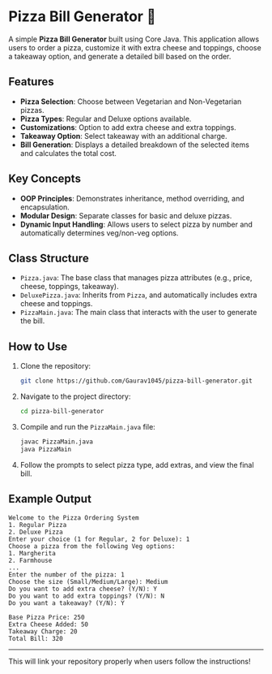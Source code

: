 # Pizza Bill Generator 🍕

A simple **Pizza Bill Generator** built using Core Java. This application allows users to order a pizza, customize it with extra cheese and toppings, choose a takeaway option, and generate a detailed bill based on the order.

## Features
- **Pizza Selection**: Choose between Vegetarian and Non-Vegetarian pizzas.
- **Pizza Types**: Regular and Deluxe options available.
- **Customizations**: Option to add extra cheese and extra toppings.
- **Takeaway Option**: Select takeaway with an additional charge.
- **Bill Generation**: Displays a detailed breakdown of the selected items and calculates the total cost.

## Key Concepts
- **OOP Principles**: Demonstrates inheritance, method overriding, and encapsulation.
- **Modular Design**: Separate classes for basic and deluxe pizzas.
- **Dynamic Input Handling**: Allows users to select pizza by number and automatically determines veg/non-veg options.

## Class Structure
- `Pizza.java`: The base class that manages pizza attributes (e.g., price, cheese, toppings, takeaway).
- `DeluxePizza.java`: Inherits from `Pizza`, and automatically includes extra cheese and toppings.
- `PizzaMain.java`: The main class that interacts with the user to generate the bill.

## How to Use
1. Clone the repository:
    ```bash
    git clone https://github.com/Gaurav1045/pizza-bill-generator.git
    ```
2. Navigate to the project directory:
    ```bash
    cd pizza-bill-generator
    ```
3. Compile and run the `PizzaMain.java` file:
    ```bash
    javac PizzaMain.java
    java PizzaMain
    ```
4. Follow the prompts to select pizza type, add extras, and view the final bill.

## Example Output
```
Welcome to the Pizza Ordering System
1. Regular Pizza
2. Deluxe Pizza
Enter your choice (1 for Regular, 2 for Deluxe): 1
Choose a pizza from the following Veg options:
1. Margherita
2. Farmhouse
...
Enter the number of the pizza: 1
Choose the size (Small/Medium/Large): Medium
Do you want to add extra cheese? (Y/N): Y
Do you want to add extra toppings? (Y/N): N
Do you want a takeaway? (Y/N): Y

Base Pizza Price: 250
Extra Cheese Added: 50
Takeaway Charge: 20
Total Bill: 320
```

---

This will link your repository properly when users follow the instructions!
